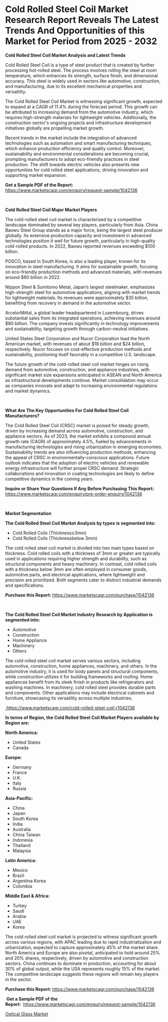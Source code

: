 <p><h1>Cold Rolled Steel Coil Market Research Report Reveals The Latest Trends And Opportunities of this Market for Period from 2025 - 2032</h1></p><p><strong>Cold Rolled Steel Coil Market Analysis and Latest Trends</strong></p>
<p><p>Cold Rolled Steel Coil is a type of steel product that is created by further processing hot-rolled steel. The process involves rolling the steel at room temperature, which enhances its strength, surface finish, and dimensional accuracy. This steel is widely used in sectors like automotive, construction, and manufacturing, due to its excellent mechanical properties and versatility.</p><p>The Cold Rolled Steel Coil Market is witnessing significant growth, expected to expand at a CAGR of 11.4% during the forecast period. This growth can be attributed to increasing demand from the automotive industry, which requires high-strength materials for lightweight vehicles. Additionally, the construction sector's ongoing projects and infrastructure development initiatives globally are propelling market growth. </p><p>Recent trends in the market include the integration of advanced technologies such as automation and smart manufacturing techniques, which enhance production efficiency and quality control. Moreover, sustainability and environmental considerations are becoming crucial, prompting manufacturers to adopt eco-friendly practices in steel production. The shift towards electric vehicles also presents new opportunities for cold rolled steel applications, driving innovation and supporting market expansion.</p></p>
<p><strong>Get a Sample PDF of the Report:&nbsp;</strong> <a href="https://www.marketscagr.com/enquiry/request-sample/1042136?utm_campaign=2471&utm_medium=2&utm_source=Github&utm_content=ia&utm_term=02042025&utm_id=cold-rolled-steel-coil">https://www.marketscagr.com/enquiry/request-sample/1042136</a></p>
<p>&nbsp;</p>
<p><strong>Cold Rolled Steel Coil Major Market Players</strong></p>
<p><p>The cold-rolled steel coil market is characterized by a competitive landscape dominated by several key players, particularly from Asia. China Baowu Steel Group stands as a major force, being the largest steel producer globally. Its extensive production capacity and investment in advanced technologies position it well for future growth, particularly in high-quality cold-rolled products. In 2022, Baowu reported revenues exceeding $100 billion.</p><p>POSCO, based in South Korea, is also a leading player, known for its innovation in steel manufacturing. It aims for sustainable growth, focusing on eco-friendly production methods and advanced materials, with revenues around $60 billion in 2022.</p><p>Nippon Steel & Sumitomo Metal, Japan’s largest steelmaker, emphasizes high-strength steel for automotive applications, aligning with market trends for lightweight materials. Its revenues were approximately $35 billion, benefiting from recovery in demand in the automotive sector.</p><p>ArcelorMittal, a global leader headquartered in Luxembourg, drives substantial sales from its integrated operations, achieving revenues around $80 billion. The company invests significantly in technology improvements and sustainability, targeting growth through carbon-neutral initiatives.</p><p>United States Steel Corporation and Nucor Corporation lead the North American market, with revenues of about $18 billion and $24 billion, respectively. Nucor focuses on cost-effective production methods and sustainability, positioning itself favorably in a competitive U.S. landscape.</p><p>The future growth of the cold-rolled steel coil market hinges on rising demand from automotive, construction, and appliance industries, with significant market size expansions anticipated in ASEAN and North America as infrastructural developments continue. Market consolidation may occur as companies innovate and adapt to increasing environmental regulations and market dynamics.</p></p>
<p>&nbsp;</p>
<p><strong>What Are The Key Opportunities For Cold Rolled Steel Coil Manufacturers?</strong></p>
<p><p>The Cold Rolled Steel Coil (CRSC) market is poised for steady growth, driven by increasing demand across automotive, construction, and appliance sectors. As of 2023, the market exhibits a compound annual growth rate (CAGR) of approximately 4.5%, fueled by advancements in manufacturing technologies and rising urbanization in emerging economies. Sustainability trends are also influencing production methods, enhancing the appeal of CRSC in environmentally-conscious applications. Future outlook indicates that the adoption of electric vehicles and renewable energy infrastructure will further propel CRSC demand. Strategic collaborations and innovation in coating technologies are likely to define competitive dynamics in the coming years.</p></p>
<p><strong>Inquire or Share Your Questions If Any Before Purchasing This Report:</strong> <a href="https://www.marketscagr.com/enquiry/pre-order-enquiry/1042136?utm_campaign=2471&utm_medium=2&utm_source=Github&utm_content=ia&utm_term=02042025&utm_id=cold-rolled-steel-coil">https://www.marketscagr.com/enquiry/pre-order-enquiry/1042136</a></p>
<p>&nbsp;</p>
<p><strong>Market Segmentation</strong></p>
<p><strong>The Cold Rolled Steel Coil Market Analysis by types is segmented into:</strong></p>
<p><ul><li>Cold Rolled Coils (Thickness≥3mm)</li><li>Cold Rolled Coils (Thicknessbelow 3mm)</li></ul></p>
<p><p>The cold rolled steel coil market is divided into two main types based on thickness. Cold rolled coils with a thickness of 3mm or greater are typically used in applications requiring higher strength and durability, such as structural components and heavy machinery. In contrast, cold rolled coils with a thickness below 3mm are often employed in consumer goods, automotive parts, and electrical applications, where lightweight and precision are prioritized. Both segments cater to distinct industrial demands and specifications.</p></p>
<p><strong>Purchase this Report:&nbsp;</strong><a href="https://www.marketscagr.com/purchase/1042136?utm_campaign=2471&utm_medium=2&utm_source=Github&utm_content=ia&utm_term=02042025&utm_id=cold-rolled-steel-coil">https://www.marketscagr.com/purchase/1042136</a></p>
<p>&nbsp;</p>
<p><strong>The Cold Rolled Steel Coil Market Industry Research by Application is segmented into:</strong></p>
<p><ul><li>Automotive</li><li>Construction</li><li>Home Appliance</li><li>Machinery</li><li>Others</li></ul></p>
<p><p>The cold rolled steel coil market serves various sectors, including automotive, construction, home appliances, machinery, and others. In the automotive industry, it is used for body panels and structural components, while construction utilizes it for building frameworks and roofing. Home appliances benefit from its sleek finish in products like refrigerators and washing machines. In machinery, cold rolled steel provides durable parts and components. Other applications may include electrical cabinets and furniture, showcasing its versatility across multiple industries.</p></p>
<p><a href="https://www.marketscagr.com/cold-rolled-steel-coil-r1042136?utm_campaign=2471&utm_medium=2&utm_source=Github&utm_content=ia&utm_term=02042025&utm_id=cold-rolled-steel-coil">&nbsp;https://www.marketscagr.com/cold-rolled-steel-coil-r1042136</a></p>
<p><strong>In terms of Region, the Cold Rolled Steel Coil Market Players available by Region are:</strong></p>
<p>
    <p> <strong> North America: </strong>
        <ul>
            <li>United States</li>
            <li>Canada</li>
        </ul>
        </p> 
    <p> <strong> Europe: </strong>
        <ul>
            <li>Germany</li>
            <li>France</li>
            <li>U.K.</li>
            <li>Italy</li>
            <li>Russia</li>
        </ul>
        </p> 
    <p> <strong> Asia-Pacific: </strong>
        <ul>
            <li>China</li>
            <li>Japan</li>
            <li>South Korea</li>
            <li>India</li>
            <li>Australia</li>
            <li>China Taiwan</li>
            <li>Indonesia</li>
            <li>Thailand</li>
            <li>Malaysia</li>
        </ul>
        </p> 
    <p> <strong> Latin America: </strong>
        <ul>
            <li>Mexico</li>
            <li>Brazil</li>
            <li>Argentina Korea</li>
            <li>Colombia</li>
        </ul>
        </p> 
    <p> <strong> Middle East & Africa: </strong>
        <ul>
            <li>Turkey</li>
            <li>Saudi</li>
            <li>Arabia</li>
            <li>UAE</li>
            <li>Korea</li>
        </ul>
    </p>
    </p>
<p><p>The cold rolled steel coil market is projected to witness significant growth across various regions, with APAC leading due to rapid industrialization and urbanization, expected to capture approximately 45% of the market share. North America and Europe are also pivotal, anticipated to hold around 25% and 20% shares, respectively, driven by automotive and construction sectors. China continues to dominate in production, accounting for about 30% of global output, while the USA represents roughly 15% of the market. The competitive landscape suggests these regions will remain key players in the sector.</p></p>
<p><strong>Purchase this Report: </strong><a href="https://www.marketscagr.com/purchase/1042136?utm_campaign=2471&utm_medium=2&utm_source=Github&utm_content=ia&utm_term=02042025&utm_id=cold-rolled-steel-coil">https://www.marketscagr.com/purchase/1042136</a></p>
<p>&nbsp;<strong>Get a Sample PDF of the Report:&nbsp;&nbsp;</strong><a href="https://www.marketscagr.com/enquiry/request-sample/1042136?utm_campaign=2471&utm_medium=2&utm_source=Github&utm_content=ia&utm_term=02042025&utm_id=cold-rolled-steel-coil">https://www.marketscagr.com/enquiry/request-sample/1042136</a></p>
<p><strong></strong></p>
<p><p><a href="https://github.com/suleimannichelle7/Market-Research-Report-List-1/blob/main/optical-glass-market.md?utm_campaign=2471&utm_medium=2&utm_source=Github&utm_content=ia&utm_term=02042025&utm_id=cold-rolled-steel-coil">Optical Glass Market</a></p></p>